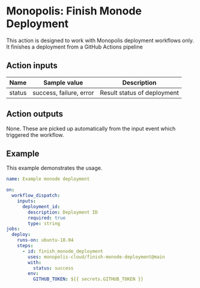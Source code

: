 # Monopolis: Finish Monode Deployment

This action is designed to work with Monopolis deployment workflows only. It finishes a deployment from a GitHub Actions pipeline

## Action inputs
| Name   | Sample value            | Description                  |
|--------|-------------------------|------------------------------|
| status | success, failure, error | Result status of deployment  |

## Action outputs
None. These are picked up automatically from the input event which triggered the workflow.

## Example
This example demonstrates the usage.

```yml
name: Example monode deployment

on:
  workflow_dispatch:
    inputs:
      deployment_id:
        description: Deployment ID
        required: true
        type: string
jobs:
  deploy:
    runs-on: ubuntu-18.04
    steps:
      - id: finish_monode_deployment
        uses: monopolis-cloud/finish-monode-deployment@main
        with:
          status: success
        env:
          GITHUB_TOKEN: ${{ secrets.GITHUB_TOKEN }}
```
